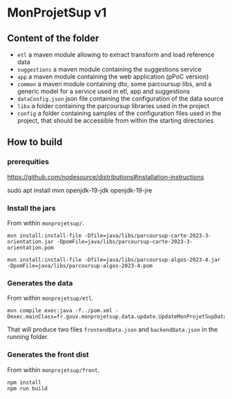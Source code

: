# MonProjetSup v1

## Content of the folder
- `etl` a maven module allowing to extract transform and load reference data
- `suggestions` a maven module containing the suggestions service
- `app` a maven module containing the web application (pPoC version)
- `common` a maven module containing dto, some parcoursup libs, and a generic model for a service used in etl, app and suggestions
- `dataConfig.json`  json file containing the configuration of the data source
- `libs` a folder containing the parcoursup libraries used in the project
- `config` a folder containing samples of the configuration files used in the project, that should be accessible from within the starting directories


## How to build

### prerequities

https://github.com/nodesource/distributions#installation-instructions

sudo apt install mvn openjdk-19-jdk openjdk-19-jre

### Install the jars

From within `monprojetsup/`.

```
mvn install:install-file -Dfile=java/libs/parcoursup-carte-2023-3-orientation.jar -DpomFile=java/libs/parcoursup-carte-2023-3-orientation.pom
```

```
mvn install:install-file -Dfile=java/libs/parcoursup-algos-2023-4.jar -DpomFile=java/libs/parcoursup-algos-2023-4.pom
```

### Generates the data

From within `monprojetsup/etl`.
```
mvn compile exec:java -f../pom.xml -Dexec.mainClass=fr.gouv.monprojetsup.data.update.UpdateMonProjetSupData
```
That will produce two files `frontendData.json` and `backendData.json` in the running folder.

### Generates the front dist

From within `monprojetsup/front`.
```
npm install
npm run build
```
